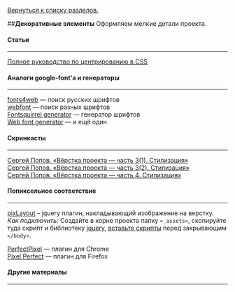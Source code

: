 [Вернуться к списку разделов.](../README.md)

##**Декоративные элементы**
Оформляем мелкие детали проекта.

#### Статьи
----------
[Полное руководство по центрированию в CSS](http://frontender.info/centering-css-complete-guide/)

#### Аналоги google-font'а и генераторы
----------
[fonts4web](http://fonts4web.ru/) — поиск русскиx шрифтов<br>
[webfont](http://webfont.ru/) — поиск разных шрифтов<br>
[Fontsquirrel generator](http://www.fontsquirrel.com/tools/webfont-generator) — генератор шрифтов<br>
[Web font generator](https://www.web-font-generator.com/) — и ещё один<br>

#### Скринкасты
----------
[Сергей Попов. «Вёрстка проекта — часть 3(1). Стилизация»](https://youtu.be/RqKF9azJMZA)<br>
[Сергей Попов. «Вёрстка проекта — часть 3(2). Стилизация»](https://youtu.be/Towu-6QHc3g)<br>
[Сергей Попов. «Вёрстка проекта — часть 4. Стилизация»](https://youtu.be/5kCTWhnU4nM)<br>

#### Попиксельное соответствие
----------
[pixLayout](http://pixlayout.polycreative.ru/) – jquery плагин, накладывающий изображение на верстку.<br>
*Как подключить:* Создайте в корне проекта папку `«_assets»`, скопируйте туда скрипт и библиотеку [jquery](http://jquery.com/download/), [вставьте скрипты](http://codepad.co/s/e0b78a) перед закрывающим `</body>`.

[PerfectPixel](https://chrome.google.com/webstore/detail/perfectpixel-by-welldonec/dkaagdgjmgdmbnecmcefdhjekcoceebi?hl=ru) — плагин для Chrome<br>
[Pixel Perfect](https://addons.mozilla.org/en-us/firefox/addon/pixel-perfect/) — плагин для Firefox


#### Другие материалы
----------
